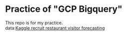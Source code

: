 # Practice of "GCP Bigquery"
This repo is for my practice. <br>
data:[Kaggle recruit restaurant visitor forecasting](https://www.kaggle.com/c/recruit-restaurant-visitor-forecasting/data)